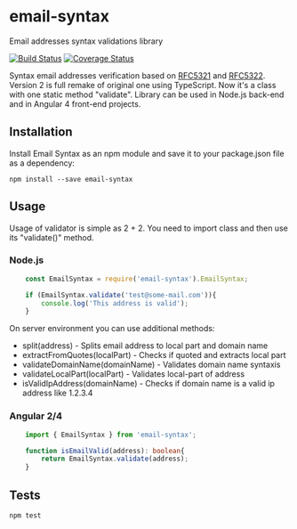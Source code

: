 # email-syntax
Email addresses syntax validations library

[![Build Status](https://travis-ci.org/agroupp/email-syntax.svg?branch=master)](https://travis-ci.org/agroupp/email-syntax)
[![Coverage Status](https://coveralls.io/repos/github/agroupp/email-syntax/badge.svg?branch=master)](https://coveralls.io/github/agroupp/email-syntax?branch=master)

Syntax email addresses verification based on [RFC5321](https://tools.ietf.org/html/rfc5321) and 
[RFC5322](https://tools.ietf.org/html/rfc5322). Version 2 is full remake of original one using TypeScript. 
Now it's a class with one static method "validate". Library can be used in Node.js back-end and in Angular 4
front-end projects.


## Installation
Install Email Syntax as an npm module and save it to your package.json file as a dependency:
    
    npm install --save email-syntax


## Usage
Usage of validator is simple as 2 + 2. You need to import class and then use its "validate()" method.

### Node.js


```javascript
    const EmailSyntax = require('email-syntax').EmailSyntax;

    if (EmailSyntax.validate('test@some-mail.com')){
        console.log('This address is valid');
    }
```

On server environment you can use additional methods:
* split(address) - Splits email address to local part and domain name
* extractFromQuotes(localPart) - Checks if quoted and extracts local part
* validateDomainName(domainName) - Validates domain name syntaxis
* validateLocalPart(localPart) - Validates local-part of address
* isValidIpAddress(domainName) - Checks if domain name is a valid ip address like 1.2.3.4




### Angular 2/4

```typescript
    import { EmailSyntax } from 'email-syntax';

    function isEmailValid(address): boolean{
        return EmailSyntax.validate(address);
    }

```

## Tests

    npm test

